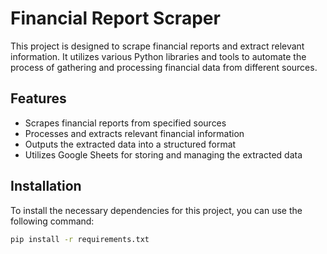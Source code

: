 # Financial Report Scraper

This project is designed to scrape financial reports and extract relevant information. It utilizes various Python libraries and tools to automate the process of gathering and processing financial data from different sources.

## Features

- Scrapes financial reports from specified sources
- Processes and extracts relevant financial information
- Outputs the extracted data into a structured format
- Utilizes Google Sheets for storing and managing the extracted data

## Installation

To install the necessary dependencies for this project, you can use the following command:

```bash
pip install -r requirements.txt
